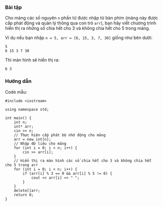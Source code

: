### Bài tập

Cho mảng các số nguyên `n` phần tử được nhập từ bàn phím (mảng này được cấp phát động và quản lý thông qua con trỏ `arr`), bạn hãy viết chương trình hiển thị ra những số chia hết cho 3 và không chia hết cho 5 trong mảng.

Ví dụ nếu bạn nhập `n = 5, arr = [6, 15, 3, 7, 30]` giống như bên dưới:

```
5
6 15 3 7 30
```

Thì màn hình sẽ hiển thị ra:

```
6 3
```

### Hướng dẫn

Code mẫu:

```
#include <iostream>

using namespace std;

int main() {
	int n;
	int* arr;
	cin >> n;
	// Thực hiện cấp phát bộ nhớ động cho mảng
	arr = new int[n];
	// Nhập dữ liệu cho mảng
	for (int i = 0; i < n; i++) {
		cin >> arr[i];
	}
	// Hiển thị ra màn hình các số chia hết cho 3 và không chia hết cho 5 trong arr
	for (int i = 0; i < n; i++) {
		if (arr[i] % 3 == 0 && arr[i] % 5 != 0) {
			cout << arr[i] << " ";
		}
	}
	delete[]arr;
	return 0;
}
```